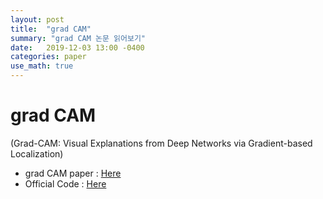 ```yaml
---
layout: post
title:  "grad CAM"
summary: "grad CAM 논문 읽어보기"
date:   2019-12-03 13:00 -0400
categories: paper
use_math: true
---
```


# grad CAM

(Grad-CAM: Visual Explanations from Deep Networks via Gradient-based Localization)

- grad CAM paper : [Here](https://arxiv.org/abs/1610.02391)
- Official Code : [Here](https://github.com/ramprs/grad-cam)
